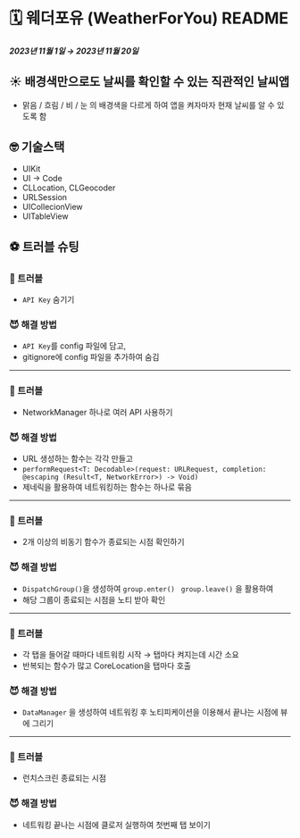 # 🗓 웨더포유 (WeatherForYou) README

##### 2023년 11월 1일 → 2023년 11월 20일

## ☀️ 배경색만으로도 날씨를 확인할 수 있는 직관적인 날씨앱
* 맑음 / 흐림 / 비 / 눈 의 배경색을 다르게 하여 앱을 켜자마자 현재 날씨를 알 수 있도록 함

## 🤓 기술스택
* UIKit
* UI -> Code
* CLLocation, CLGeocoder
* URLSession
* UICollecionView
* UITableView

## ⚽️ 트러블 슈팅

### 👿 트러블
* `API Key` 숨기기

### 😈 해결 방법
* `API Key`를 config 파일에 담고,
* gitignore에 config 파일을 추가하여 숨김
---
### 👿 트러블
* NetworkManager 하나로 여러 API 사용하기

### 😈 해결 방법
* URL 생성하는 함수는 각각 만들고
* `performRequest<T: Decodable>(request: URLRequest, completion: @escaping (Result<T, NetworkError>) -> Void)`
* 제네릭을 활용하여 네트워킹하는 함수는 하나로 묶음
---
### 👿 트러블
* 2개 이상의 비동기 함수가 종료되는 시점 확인하기

### 😈 해결 방법
* `DispatchGroup()`을 생성하여 `group.enter()` ` group.leave()` 을 활용하여
* 해당 그룹이 종료되는 시점을 노티 받아 확인
---
### 👿 트러블
* 각 탭을 들어갈 때마다 네트워킹 시작 → 탭마다 켜지는데 시간 소요
* 반복되는 함수가 많고 CoreLocation을 탭마다 호출

### 😈 해결 방법
* `DataManager` 을 생성하여 네트워킹 후 노티피케이션을 이용해서 끝나는 시점에 뷰에 그리기
---
### 👿 트러블
* 런치스크린 종료되는 시점

### 😈 해결 방법
* 네트워킹 끝나는 시점에 클로저 실행하여 첫번째 탭 보이기
